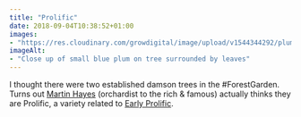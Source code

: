 ```yaml
---
title: "Prolific"
date: 2018-09-04T10:38:52+01:00
images: 
- "https://res.cloudinary.com/growdigital/image/upload/v1544344292/plum-29516501417.jpg"
imageAlt: 
- "Close up of small blue plum on tree surrounded by leaves"
---
```


I thought there were two established damson trees in the #ForestGarden. Turns out [Martin Hayes](https://www.theapplemancan.uk) (orchardist to the rich & famous) actually thinks they are Prolific, a variety related to [Early Prolific](https://www.orangepippin.com/plums/rivers-early-prolific). 
